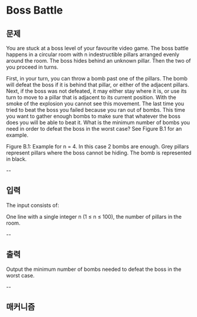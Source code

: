 # Boss Battle
## 문제

You are stuck at a boss level of your favourite video game. The boss battle happens in a circular room with n indestructible pillars arranged evenly around the room. The boss hides behind an unknown pillar. Then the two of you proceed in turns.

First, in your turn, you can throw a bomb past one of the pillars. The bomb will defeat the boss if it is behind that pillar, or either of the adjacent pillars.
Next, if the boss was not defeated, it may either stay where it is, or use its turn to move to a pillar that is adjacent to its current position. With the smoke of the explosion you cannot see this movement.
The last time you tried to beat the boss you failed because you ran out of bombs. This time you want to gather enough bombs to make sure that whatever the boss does you will be able to beat it. What is the minimum number of bombs you need in order to defeat the boss in the worst case? See Figure B.1 for an example.



Figure B.1: Example for n = 4. In this case 2 bombs are enough. Grey pillars represent pillars where the boss cannot be hiding. The bomb is represented in black.

--
## 입력
The input consists of:

One line with a single integer n (1 ≤ n ≤ 100), the number of pillars in the room.


--
## 출력
Output the minimum number of bombs needed to defeat the boss in the worst case.

--
## 매커니즘 
